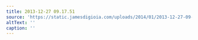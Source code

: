 ```yaml
---
title: 2013-12-27 09.17.51
source: 'https://static.jamesdigioia.com/uploads/2014/01/2013-12-27-09-17-51-scaled.jpg'
altText: ''
caption: ''
---
```


